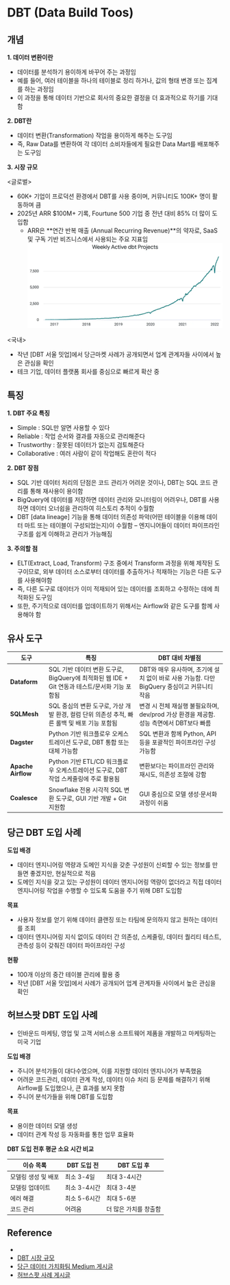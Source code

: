 # DBT (Data Build Toos)

## 개념

**1. 데이터 변환이란**
- 데이터를 분석하기 용이하게 바꾸어 주는 과정임
- 예를 들어, 여러 테이블을 하나의 테이블로 정리 하거나, 값의 형태 변경 또는 집계를 하는 과정임
- 이 과정을 통해 데이터 기반으로 회사의 중요한 결정을 더 효과적으로 하기를 기대함

**2. DBT란**
- 데이터 변환(Transformation) 작업을 용이하게 해주는 도구임
- 즉, Raw Data를 변환하여 각 데이터 소비자들에게 필요한 Data Mart를 배포해주는 도구임

**3. 시장 규모**

<글로벌>
- 60K+ 기업이 프로덕션 환경에서 DBT를 사용 중이며, 커뮤니티도 100K+ 명이 활동하며 큼
- 2025년 ARR $100M+ 기록, Fourtune 500 기업 중 전년 대비 85% 더 많이 도입함
    - ARR은 **연간 반복 매출 (Annual Recurring Revenue)**의 약자로, SaaS 및 구독 기반 비즈니스에서 사용되는 주요 지표임
![alt text](png/DBT01.png)

<국내>
- 작년 [DBT 서울 밋업]에서 당근마켓 사례가 공개되면서 업계 관계자들 사이에서 높은 관심을 확인
- 테크 기업, 데이터 플랫폼 회사를 중심으로 빠르게 확산 중


## 특징

**1. DBT 주요 특징**
- Simple : SQL만 알면 사용할 수 있다
- Reliable : 작업 순서와 결과를 자동으로 관리해준다
- Trustworthy : 잘못된 데이터가 없는지 검토해준다
- Collaborative : 여러 사람이 같이 작업해도 혼란이 적다

**2. DBT 장점**
- SQL 기반 데이터 처리의 단점은 코드 관리가 어려운 것이나, DBT는 SQL 코드 관리를 통해 재사용이 용이함
- BigQuery에 데이터를 저장하면 데이터 관리와 모니터링이 어려우나, DBT를 사용하면 데이터 오너쉽을 관리하여 히스토리 추적이 수월함
- DBT [data lineage] 기능을 통해 데이터 의존성 파악(어떤 테이블을 이용해 데이터 마트 또는 테이블이 구성되었는지)이 수월함
    – 엔지니어들이 데이터 파이프라인 구조를 쉽게 이해하고 관리가 가능해짐 

**3. 주의할 점**
- ELT(Extract, Load, Transform) 구조 중에서 Transform 과정을 위해 제작된 도구이므로, 외부 데이터 소스로부터 데이터를 추출하거나 적재하는 기능은 다른 도구를 사용해야함
- 즉, 다른 도구로 데이터가 이미 적재되어 있는 데이터를 조회하고 수정하는 데에 최적화된 도구임
- 또한, 주기적으로 데이터를 업데이트하기 위해서는 Airflow와 같은 도구를 함께 사용해야 함

## 유사 도구

| 도구 | 특징 | DBT 대비 차별점 |
|---|---|---|
| **Dataform** | SQL 기반 데이터 변환 도구로, BigQuery에 최적화된 웹 IDE + Git 연동과 테스트/문서화 기능 포함됨 | DBT와 매우 유사하며, 초기에 설치 없이 바로 사용 가능함. 다만 BigQuery 중심이고 커뮤니티 작음 |
| **SQLMesh** | SQL 중심의 변환 도구로, 가상 개발 환경, 컬럼 단위 의존성 추적, 빠른 롤백 및 배포 기능 포함됨 | 변경 시 전체 재실행 불필요하며, dev/prod 가상 환경을 제공함. 성능 측면에서 DBT보다 빠름 |
| **Dagster** | Python 기반 워크플로우 오케스트레이션 도구로, DBT 통합 또는 대체 가능함 | SQL 변환과 함께 Python, API 등을 포괄적인 파이프라인 구성 가능함 |
| **Apache Airflow** | Python 기반 ETL/CD 워크플로우 오케스트레이션 도구로, DBT 작업 스케줄링에 주로 활용됨 | 변환보다는 파이프라인 관리와 재시도, 의존성 조절에 강함 |
| **Coalesce** | Snowflake 전용 시각적 SQL 변환 도구로, GUI 기반 개발 + Git 지원함 | GUI 중심으로 모델 생성·문서화 과정이 쉬움 |



## 당근 DBT 도입 사례

**도입 배경**
- 데이터 엔지니어링 역량과 도메인 지식을 갖춘 구성원이 신뢰할 수 있는 정보를 만들면 좋겠지만, 현실적으로 적음
- 도메인 지식을 갖고 있는 구성원이 데이터 엔지니어링 역량이 없더라고 직접 데이터 엔지니어링 작업을 수행할 수 있도록 도움을 주기 위해 DBT 도입함

**목표**
- 사용자 정보를 얻기 위해 데이터 클랜징 또는 타팀에 문의하지 않고 원하는 데이터를 조회
- 데이터 엔지니어링 지식 없이도 데이터 간 의존성, 스케줄링, 데이터 퀄리티 테스트, 관측성 등이 갖춰진 데이터 파이프라인 구성

**현황**
- 100개 이상의 중간 테이블 관리에 활용 중
- 작년 [DBT 서울 밋업]에서 사례가 공개되어 업계 관계자들 사이에서 높은 관심을 확인

## 허브스팟 DBT 도입 사례

- 인바운드 마케팅, 영업 및 고객 서비스용 소프트웨어 제품을 개발하고 마케팅하는 미국 기업


**도입 배경**
- 주니어 분석가들이 대다수였으며, 이를 지원할 데이터 엔지니어가 부족했음
- 어려운 코드관리, 데이터 관계 작성, 데이터 이슈 처리 등 문제를 해결하기 위해 Airflow를 도입했으나, 큰 효과를 보지 못함
- 주니어 분석가들을 위해 DBT를 도입함

**목표**
- 용이한 데이터 모델 생성
- 데이터 관계 작성 등 자동화를 통한 업무 효율화

**DBT 도입 전후 평균 소요 시간 비교**

| 이슈 목록 | DBT 도입 전 | DBT 도입 후 |
|---|---|---|
| 모델링 생성 및 배포 | 최소 3-4일 | 최대 3-4시간 |
| 모델링 업데이트 | 최소 3-4시간 | 최대 3-4분 |
| 에러 해결 | 최소 5-6시간 | 최대 5-6분 |
| 코드 관리 | 어려움 | 더 많은 가치를 창출함 |



## Reference

- [](https://mungiyo.tistory.com/54)
- [DBT 시장 규모](https://www.prnewswire.com/news-releases/dbt-labs-surges-past-100-million-in-annual-recurring-revenue-driven-by-significant-adoption-from-fortune-500-companies-302368083.html?utm_source=chatgpt.com)
- [당근 데이터 가치화팀 Medium 게시글](https://medium.com/daangn/dbt%EC%99%80-airflow-%EB%8F%84%EC%9E%85%ED%95%98%EB%A9%B0-%EB%A7%88%EC%A3%BC%ED%95%9C-7%EA%B0%80%EC%A7%80-%EB%AC%B8%EC%A0%9C%EB%93%A4-61250a9904ab)
- [허브스팟 사례 게시글](https://blog.naver.com/datamarketing/222924918962)

[1]: https://medium.com/refined-and-refactored/dbt-vs-dataform-which-one-should-you-choose-213386ff69dd?utm_source=chatgpt.com "Dbt vs. Dataform: Which one should you choose? - Medium"
[2]: https://medium.com/%40narendrababuoggu393/dbt-vs-dataform-the-data-engineers-guide-52b251e33c9a?utm_source=chatgpt.com "DBT vs Dataform: The Data Engineer's Guide - Medium"
[3]: https://www.synq.io/blog/dbt-vs-sqlmesh-a-comparison-for-modern-data-teams?utm_source=chatgpt.com "dbt vs SQLMesh: A Comparison For Modern Data Teams - SYNQ"
[4]: https://tobikodata.com/blog/tobiko-dbt-benchmark-databricks?utm_source=chatgpt.com "Databricks benchmark study shows SQLMesh outperforms dbt Core ..."
[5]: https://sqlmesh.readthedocs.io/en/stable/comparisons/?utm_source=chatgpt.com "Comparisons - SQLMesh"
[6]: https://www.reddit.com/r/dataengineering/comments/1j5bttx/sqlmesh_versus_dbt_core_seems_like_a_nobrainer/?utm_source=chatgpt.com "SQLMesh versus dbt Core - Seems like a no-brainer"
[7]: https://estuary.dev/blog/dbt-alternatives/?utm_source=chatgpt.com "Top dbt Alternatives & Competitors for Modern Data Teams (2025)"
